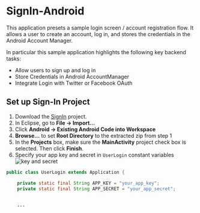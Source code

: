 SignIn-Android
==============

This application presets a sample login screen / account registration flow.  It allows a user to create an account, log in, and stores the credentials in the Android Account Manager.  

In particular this sample application highlights the following key backend tasks:

* Allow users to sign up and log in
* Store Credentials in Android AccountManager
* Integrate Login with Twitter or Facebook OAuth


## Set up Sign-In Project

1. Download the [SignIn](https://github.com/KinveyApps/SignIn-Android/archive/master.zip) project.
2. In Eclipse, go to __File &rarr; Import…__
3. Click __Android &rarr; Existing Android Code into Workspace__
4. __Browse…__ to set __Root Directory__ to the extracted zip from step 1
5. In the __Projects__ box, make sure the __MainActivity__ project check box is selected. Then click __Finish__.
6. Specify your app key and secret in `UserLogin` constant variables
![key and secret]()


```java
public class UserLogin extends Application {

	private static final String APP_KEY = "your_app_key";
    private static final String APP_SECRET = "your_app_secret";

	
	...
```
